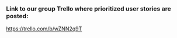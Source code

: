 ### Link to our group Trello where prioritized user stories are posted:

https://trello.com/b/wZNN2q9T
